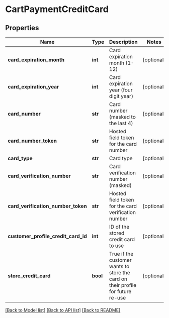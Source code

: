 # CartPaymentCreditCard

## Properties
Name | Type | Description | Notes
------------ | ------------- | ------------- | -------------
**card_expiration_month** | **int** | Card expiration month (1-12) | [optional] 
**card_expiration_year** | **int** | Card expiration year (four digit year) | [optional] 
**card_number** | **str** | Card number (masked to the last 4) | [optional] 
**card_number_token** | **str** | Hosted field token for the card number | [optional] 
**card_type** | **str** | Card type | [optional] 
**card_verification_number** | **str** | Card verification number (masked) | [optional] 
**card_verification_number_token** | **str** | Hosted field token for the card verification number | [optional] 
**customer_profile_credit_card_id** | **int** | ID of the stored credit card to use | [optional] 
**store_credit_card** | **bool** | True if the customer wants to store the card on their profile for future re-use | [optional] 

[[Back to Model list]](../README.md#documentation-for-models) [[Back to API list]](../README.md#documentation-for-api-endpoints) [[Back to README]](../README.md)


